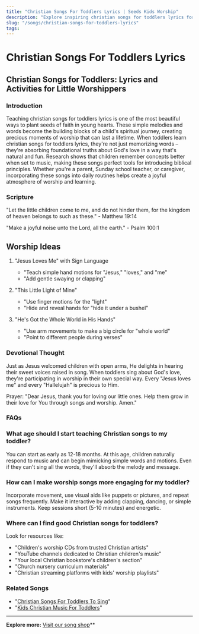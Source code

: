 ```yaml
---
title: "Christian Songs For Toddlers Lyrics | Seeds Kids Worship"
description: "Explore inspiring christian songs for toddlers lyrics for children's worship and faith development. Biblical music resources for families and ministry."
slug: "/songs/christian-songs-for-toddlers-lyrics"
tags:
---
```


# Christian Songs For Toddlers Lyrics

## Christian Songs for Toddlers: Lyrics and Activities for Little Worshippers

### Introduction
Teaching christian songs for toddlers lyrics is one of the most beautiful ways to plant seeds of faith in young hearts. These simple melodies and words become the building blocks of a child's spiritual journey, creating precious moments of worship that can last a lifetime. When toddlers learn christian songs for toddlers lyrics, they're not just memorizing words – they're absorbing foundational truths about God's love in a way that's natural and fun. Research shows that children remember concepts better when set to music, making these songs perfect tools for introducing biblical principles. Whether you're a parent, Sunday school teacher, or caregiver, incorporating these songs into daily routines helps create a joyful atmosphere of worship and learning.

### Scripture
"Let the little children come to me, and do not hinder them, for the kingdom of heaven belongs to such as these." - Matthew 19:14

"Make a joyful noise unto the Lord, all the earth." - Psalm 100:1

## Worship Ideas
1. "Jesus Loves Me" with Sign Language
   - "Teach simple hand motions for "Jesus," "loves," and "me"
   - "Add gentle swaying or clapping"

2. "This Little Light of Mine"
   - "Use finger motions for the "light"
   - "Hide and reveal hands for "hide it under a bushel"

3. "He's Got the Whole World in His Hands"
   - "Use arm movements to make a big circle for "whole world"
   - "Point to different people during verses"

### Devotional Thought
Just as Jesus welcomed children with open arms, He delights in hearing their sweet voices raised in song. When toddlers sing about God's love, they're participating in worship in their own special way. Every "Jesus loves me" and every "Hallelujah" is precious to Him.

Prayer: "Dear Jesus, thank you for loving our little ones. Help them grow in their love for You through songs and worship. Amen."

### FAQs

### What age should I start teaching Christian songs to my toddler?
You can start as early as 12-18 months. At this age, children naturally respond to music and can begin mimicking simple words and motions. Even if they can't sing all the words, they'll absorb the melody and message.

### How can I make worship songs more engaging for my toddler?
Incorporate movement, use visual aids like puppets or pictures, and repeat songs frequently. Make it interactive by adding clapping, dancing, or simple instruments. Keep sessions short (5-10 minutes) and energetic.

### Where can I find good Christian songs for toddlers?
Look for resources like:
- "Children's worship CDs from trusted Christian artists"
- "YouTube channels dedicated to Christian children's music"
- "Your local Christian bookstore's children's section"
- "Church nursery curriculum materials"
- "Christian streaming platforms with kids' worship playlists"

### Related Songs

- "[Christian Songs For Toddlers To Sing](/songs/christian-songs-for-toddlers-to-sing/)"
- "[Kids Christian Music For Toddlers](/songs/kids-christian-music-for-toddlers/)"

---

**Explore more:** [Visit our song shop](https://seedskidsworship.com/shop)**

<!-- Schema Markup -->
<script type="application/ld+json">
{
  "@context": "https://schema.org",
  "@type": "MusicRecording",
  "name": "Christian Songs For Toddlers Lyrics",
  "byArtist": {
    "@type": "MusicGroup",
    "name": "Seeds Kids Worship"
  },
  "isFamilyFriendly": true,
  "url": "https://seedskidsworship.com/songs/christian-songs-for-toddlers-lyrics/"
}
</script>